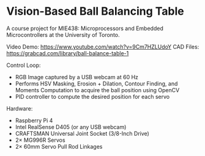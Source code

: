 # Vision-Based Ball Balancing Table
A course project for MIE438: Microprocessors and Embedded Microcontrollers at the University of Toronto.

Video Demo: https://www.youtube.com/watch?v=9Cm7HZLUdoY
CAD Files: https://grabcad.com/library/ball-balance-table-1

Control Loop:
- RGB Image captured by a USB webcam at 60 Hz
- Performs HSV Masking, Erosion + Dilation, Contour Finding, and Moments Computation to acquire the ball position using OpenCV
- PID controller to compute the desired position for each servo

Hardware:
- Raspberry Pi 4
- Intel RealSense D405 (or any USB webcam)
- CRAFTSMAN Universal Joint Socket (3/8-Inch Drive)
- 2× MG996R Servos
- 2× 60mm Servo Pull Rod Linkages
